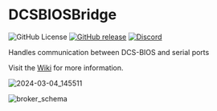 # DCSBIOSBridge

![GitHub License](https://img.shields.io/github/license/DCS-Skunkworks/DCSBIOSBridge)
[![GitHub release](https://img.shields.io/github/release/DCS-Skunkworks/DCSBIOSBridge.svg)](https://github.com/DCS-Skunkworks/DCSBIOSBridge/releases)
[![Discord](https://img.shields.io/discord/533342958712258572)](https://discord.gg/5svGwKX)

 Handles communication between DCS-BIOS and serial ports

 Visit the [Wiki](https://github.com/DCS-Skunkworks/DCSBIOSBridge/wiki) for more information.
 
![2024-03-04_145511](https://github.com/DCS-Skunkworks/DCSBIOSBridge/assets/10453261/fbfb9e33-3b74-4ccb-b076-1a98a827ea3d)



![broker_schema](https://github.com/DCS-Skunkworks/DCSBIOSBridge/assets/10453261/fecd6d6a-f50a-494c-b104-21a70edcba2c)


